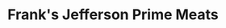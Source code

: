 ---
title: "Frank's Jefferson Prime Meats"
url: /saint-clair-shores/franks-jefferson-prime-meats/
shop: Lebensmittel
---